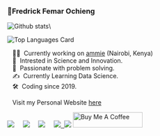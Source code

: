 

### 👷Fredrick Femar Ochieng 

![Github stats](https://github-readme-stats.vercel.app/api?username=fescii&theme=highcontrast&show_icons=true&count_private=true)\

![Top Languages Card](https://github-readme-stats.vercel.app/api/top-langs/?username=fescii&layout=compact&theme=highcontrast&show_icons=true&count_private=true)


&nbsp;&nbsp;&nbsp;:technologist: &nbsp;Currently working on [ammie](https://aduki-inc.github.io/ammie) (Nairobi, Kenya) \
&nbsp;&nbsp;&nbsp;:seedling: &nbsp;Intrested in Science and Innovation.\
&nbsp;&nbsp;&nbsp;:heartbeat: &nbsp;Passionate with problem solving.\
&nbsp;&nbsp;&nbsp;:writing_hand: &nbsp;Currently Learning Data Science.\
&nbsp;&nbsp;&nbsp;:hammer_and_wrench: &nbsp;Coding since 2019.

&nbsp;&nbsp;&nbsp;Visit my Personal Website [here](https://www.femar.co.ke/)



<p>
  <a href="mailto:isfescii@gmail.com?subject=What's%20Your%20Query?"><img src="https://img.shields.io/badge/gmail-%23D14836.svg?&style=for-the-badge&logo=gmail&logoColor=white" /></a>&nbsp;&nbsp;&nbsp;&nbsp;
  <a href="https://www.facebook.com/iamfemar"><img src="https://img.shields.io/badge/facebook-%233B5998.svg?&style=for-the-badge&logo=facebook&logoColor=white" /></a>&nbsp;&nbsp;&nbsp;&nbsp;
  <a href="https://www.instagram.com/_f.e.m.a.r/"><img src="https://img.shields.io/badge/instagram-%23dc2743.svg?&style=for-the-badge&logo=instagram&logoColor=white" /></a>&nbsp;&nbsp;&nbsp;&nbsp;
  <a href="https://www.linkedin.com/in/femar/"><img src="https://img.shields.io/badge/linkedin-%230077B5.svg?&style=for-the-badge&logo=linkedin&logoColor=white" />&nbsp;
 <a href="https://twitter.com/femar_will"><img src="https://img.shields.io/badge/twitter-%231DA1F2.svg?&style=for-the-badge&logo=twitter&logoColor=white" /></a>
<a href="https://www.buymeacoffee.com/femar" target="_blank">
   <img src="https://cdn.buymeacoffee.com/buttons/default-red.png" alt="Buy Me A Coffee"height="35" width="160" loading="lazy">
  </a>
</p>
